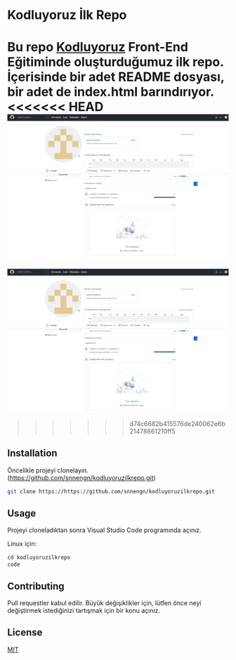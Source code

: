 # Kodluyoruz İlk Repo 

Bu repo [Kodluyoruz](https://www.kodluyoruz.org) Front-End Eğitiminde oluşturduğumuz ilk repo. İçerisinde bir adet README dosyası, bir adet de index.html barındırıyor.
<<<<<<< HEAD
![github](ss/github.jpeg)
=======
![github](/github.jpeg)
>>>>>>> d74c6682b415576de240062e6b21478661210ff5

## Installation
Öncelikle projeyi clonelayın. (https://github.com/snnengn/kodluyoruzilkrepo.git)

```bash
git clone https://https://github.com/snnengn/kodluyoruzilkrepo.git
```

## Usage
Projeyi cloneladıktan sonra Visual Studio Code programında açınız.

Linux için:
```linux
cd kodluyoruzilkrepo
code
```

## Contributing

Pull requestler kabul edilir. Büyük değişiklikler için, lütfen önce neyi değiştirmek istediğinizi tartışmak için bir konu açınız.

## License
[MIT](https://choosealicense.com/licenses/mit/)

